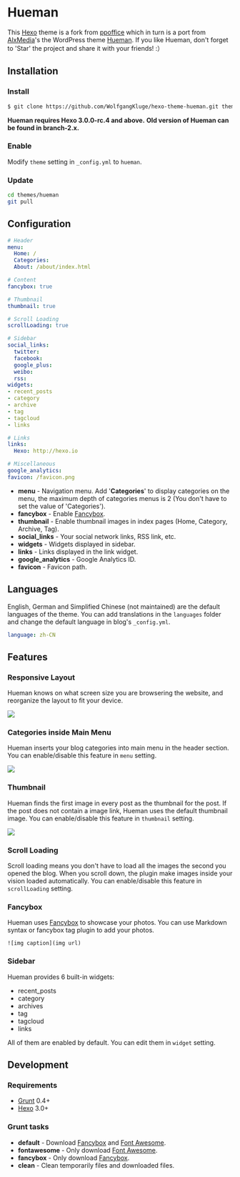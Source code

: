 # Hueman
This [Hexo] theme is a fork from [ppoffice](https://github.com/ppoffice/hexo-theme-hueman.git) which in turn is a port from [AlxMedia](https://github.com/AlxMedia)'s the WordPress theme [Hueman](https://github.com/AlxMedia/hueman).
If you like Hueman, don't forget to 'Star' the project and share it with your friends! :）

## Installation

### Install

``` bash
$ git clone https://github.com/WolfgangKluge/hexo-theme-hueman.git themes/hueman
```

**Hueman requires Hexo 3.0.0-rc.4 and above.**
**Old version of Hueman can be found in branch-2.x.**

### Enable

Modify `theme` setting in `_config.yml` to `hueman`.

### Update

``` bash
cd themes/hueman
git pull
```

## Configuration

``` yml
# Header
menu:
  Home: /
  Categories:
  About: /about/index.html

# Content
fancybox: true

# Thumbnail
thumbnail: true

# Scroll Loading
scrollLoading: true

# Sidebar
social_links:
  twitter:
  facebook:
  google_plus:
  weibo:
  rss:
widgets:
- recent_posts
- category
- archive
- tag
- tagcloud
- links

# Links
links:
  Hexo: http://hexo.io

# Miscellaneous
google_analytics:
favicon: /favicon.png
```

- **menu** - Navigation menu. Add '**Categories**' to display categories on the menu, the maximum depth of categories menus is 2 (You don't have to set the value of 'Categories').
- **fancybox** - Enable [Fancybox].
- **thumbnail** - Enable thumbnail images in index pages (Home, Category, Archive, Tag).
- **social_links** - Your social network links, RSS link, etc.
- **widgets** - Widgets displayed in sidebar.
- **links** - Links displayed in the link widget.
- **google_analytics** - Google Analytics ID.
- **favicon** - Favicon path.

## Languages

English, German and Simplified Chinese (not maintained) are the default languages of the theme. You can add translations in the `languages` folder and change the default language in blog's `_config.yml`.

``` yml
language: zh-CN
```

## Features

### Responsive Layout

Hueman knows on what screen size you are browsering the website, and reorganize the layout to fit your device.

![](http://ppoffice.github.io/hexo-theme-hueman/gallery/responsive.jpg "")

### Categories inside Main Menu

Hueman inserts your blog categories into main menu in the header section. You can enable/disable this feature in `menu` setting.

![](http://ppoffice.github.io/hexo-theme-hueman/gallery/main-menu.jpg "")

### Thumbnail

Hueman finds the first image in every post as the thumbnail for the post. If the post does not contain a image link, Hueman uses the default thumbnail image. You can enable/disable this feature in `thumbnail` setting.

![](http://ppoffice.github.io/hexo-theme-hueman/gallery/thumbnail.jpg "")

### Scroll Loading

Scroll loading means you don't have to load all the images the second you opened the blog. When you scroll down, the plugin make images inside your vision loaded automatically. You can enable/disable this feature in `scrollLoading` setting.

### Fancybox

Hueman uses [Fancybox] to showcase your photos. You can use Markdown syntax or fancybox tag plugin to add your photos.

```
![img caption](img url)
```

### Sidebar

Hueman provides 6 built-in widgets:

- recent_posts
- category
- archives
- tag
- tagcloud
- links

All of them are enabled by default. You can edit them in `widget` setting.

## Development

### Requirements

- [Grunt] 0.4+
- [Hexo] 3.0+

### Grunt tasks

- **default** - Download [Fancybox] and [Font Awesome].
- **fontawesome** - Only download [Font Awesome].
- **fancybox** - Only download [Fancybox].
- **clean** - Clean temporarily files and downloaded files.

[Hexo]: http://hexo.io/
[Fancybox]: http://fancyapps.com/fancybox/
[Font Awesome]: http://fontawesome.io/
[Grunt]: http://gruntjs.com/
